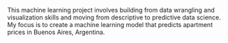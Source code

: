 This machine learning project involves building from data wrangling and visualization skills and moving from descriptive to predictive data science. My focus is to create a machine learning model that predicts apartment prices in Buenos Aires, Argentina.
